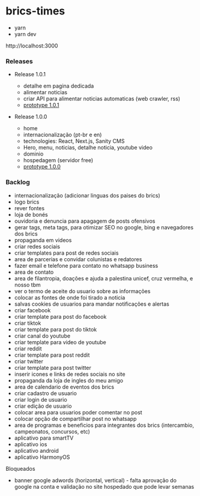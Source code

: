 # brics-times

+ yarn
+ yarn dev

http://localhost:3000

### Releases

+ Release 1.0.1
    + detalhe em pagina dedicada
    + alimentar noticias
    + criar API para alimentar noticias automaticas (web crawler, rss)
    + [prototype 1.0.1](https://viewer.diagrams.net/?tags=%7B%7D&lightbox=1&highlight=0000ff&edit=_blank&layers=1&nav=1&title=brics.drawio&dark=auto#R%3Cmxfile%3E%3Cdiagram%20name%3D%22P%C3%A1gina-1%22%20id%3D%22keI3J04D4nxAe10__Txb%22%3E1ZdRk5owEMc%2FDY%2FOEEDAR6qe57RnnbMz7WsKEdICoSEe2E%2FfhAQBg2M7o73xBcJ%2FNyH722UBw55n9YrCInkhEUoNy4xqw14YljVzTH4UwlEKU%2BBKIaY4khLohB3%2BjZSo5sUHHKFy4MgISRkuhmJI8hyFbKBBSkk1dNuTdHjXAsZIE3YhTHX1K45YIlXf8jr9GeE4ae8M3Jm0ZLB1VpGUCYxI1ZPspWHPKSFMjrJ6jlLBruUi5z1dsJ42RlHO%2FmbCN%2BqUe29dbpzXaPPsf3%2FbfWITMJXLvMH0oCJWu2XHFgElhzxCYhXTsD9UCWZoV8BQWCuec64lLEv5FeBDtRyiDNUXNwpO4fOyQSRDjB65i5rgmoqYKhnQEqy6BFi%2B0pIefKudCFXS49PaHRc%2BUGj%2BBZOrYdoQhkMMNVo8bjZEAlMc53wc8vgR5YKgg3mJBcqQ4SgS00fZDunfAq97htfW8QJ3BK9zN7qeRneBGEwTmPGYiOgenLOZPyzx2ZC4NwLcHAFu3w24P%2FLUu6mguCc8pj5e99eBtIZJ2fTngDv4Rd3Aac18FIvz9vXzNlgFm0XQrsh3KBeVDu%2FfXoB9tf4dT88G8O%2BWjpmWji%2B8ppvCRw9d%2BNPpELU7UvnenSp%2FnX2czIn7dAyC3c%2F5j2q5Dl4m1vXX3ZUKhGUhvzP2uBasbsEJmM5ZTwYjr7yxFnGTV94oKVsjFWzXXJh0BVk%2BXkUC056dkfb%2BXzMeBe1ooAVYE5gJP8oWDDMBQ7VPMy7YBUsJc8yOl4wc7yMmbHr2aDjv3UP0T%2BZVk5EM5s13SkFJPxeof9H5QPn3gPMH7Ov6U%2BSP9Ctwm6Twy%2B4nqbH1%2FjTt5R8%3D%3C%2Fdiagram%3E%3C%2Fmxfile%3E)

+ Release 1.0.0
    + home
    + internacionalização (pt-br e en)
    + technologies: React, Next.js, Sanity CMS
    + Hero, menu, noticias, detalhe noticia, youtube video
    + dominio
    + hospedagem (servidor free)
    + [prototype 1.0.0](https://viewer.diagrams.net/?tags=%7B%7D&lightbox=1&highlight=0000ff&edit=_blank&layers=1&nav=1&title=brics.drawio&dark=auto#R%3Cmxfile%3E%3Cdiagram%20name%3D%22P%C3%A1gina-1%22%20id%3D%22keI3J04D4nxAe10__Txb%22%3E1Zhbb9owGIZ%2FTS4n4TgHcsmgK5VaippK262buIk1J0bGFNivn0McwNgV7dQcdoXz%2Bvzw2Xm%2FOHBa7G45WuUPLMXUcUfpzoEzx3VB5I%2FlT6XslTIKg1rJOEmVdhJi8gc3DZW6ISleaw0FY1SQlS4mrCxxIjQNcc62erNXRvVZVyjDhhAniJrqT5KKvFbHbnjS55hkeTMzCKK6pkBNY7WTdY5Stj2T4I0Dp5wxUZeK3RTTil7Dpe73453a48I4LsVHOvzi3vo1vFsvvKd0MR%2B%2FvMX34ptbj%2FKG6EZtWC1W7BsCnG3KFFeDjBz4fZsTgeMVSqrarfzTpZaLgsonIItqOMwF3r27TnDcvYwbzAos%2BF42UR2gr4CpkAnU4%2FaEH0RKy8%2FQe54SkfrLs%2BPQJyqyoMB8AhI0ID3gctM%2FqEAHBaCFVGgh5bYFyjNA3bOM9Q7KAzqo0OTUKSbfwPSMKZLKXE5g0JL7FjoSRElWynIi94%2B5FCo6RN5ZE1VRkDStulvZ6vS%2FBK%2Bv4XVNvIEFL2wLb2DgXT49Lie3k8Vs0nssXh5aGy3roW3tdhsbuKaUFFU4FgyncrqhIQOg73uuWcD5RXcXP08qoyMP8GjJ1sLkJg3AqiqS6tSWiMaC8YP7uMbwBSW%2FswP1x42gpMRfyDbU2ULb29a3sAWj1uAC8%2FxaefYdh25ksvK6PLnAdG%2FDIOWNrpOCfpekTAs3EFLQv0qq25gyPdySM5nmoDJF%2FeMKr%2BMKOg0s08v1Dim4OH3AYjHcsfV92Rom05MtmLSsxAypwdvdIHB1vLa0y2Z42wvC0KA7wwLRHBVyT2b%2BNXzEkR7BloTt6D86SSmAaZIHlFMEfqjfijZeneYUIDJ4PcugY41BLv%2Fbw%2B9f5rofRP0PoSkfT18HD3VnH1nhzV8%3D%3C%2Fdiagram%3E%3C%2Fmxfile%3E)
 

### Backlog
+ internacionalização (adicionar linguas dos paises do brics)
+ logo brics
+ rever fontes
+ loja de bonés
+ ouvidoria e denuncia para apagagem de posts ofensivos
+ gerar tags, meta tags, para otimizar SEO no google, bing e navegadores dos brics
+ propaganda em videos
+ criar redes sociais
+ criar templates para post de redes sociais
+ area de parcerias e convidar colunistas e redatores
+ fazer email e telefone para contato no whatsapp business
+ area de contato
+ area de filantropia, doações e ajuda a palestina unicef, cruz vermelha, e nosso tbm
+ ver o termo de aceite do usuario sobre as informações
+ colocar as fontes de onde foi tirado a noticia
+ salvas cookies de usuarios para mandar notificações e alertas
+ criar facebook 
+ criar template para post do facebook
+ criar tiktok 
+ criar template para post do tiktok
+ criar canal do youtube
+ criar template para video de youtube
+ criar reddit 
+ criar template para post reddit
+ criar twitter 
+ criar template para post twitter
+ inserir icones e links de redes sociais no site
+ propaganda da loja de ingles do meu amigo
+ area de calendario de eventos dos brics
+ criar cadastro de usuario
+ criar login de usuario
+ criar edição de usuario
+ colocar area para usuarios poder comentar no post
+ colocar opção de compartilhar post no whatsapp
+ area de programas e beneficios para integrantes dos brics (intercambio, campeonatos, concursos, etc)
+ aplicativo para smartTV
+ aplicativo ios
+ aplicativo android
+ aplicativo HarmonyOS

Bloqueados
+ banner google adwords (horizontal, vertical) - falta aprovação do google na conta e validação no site hospedado que pode levar semanas
